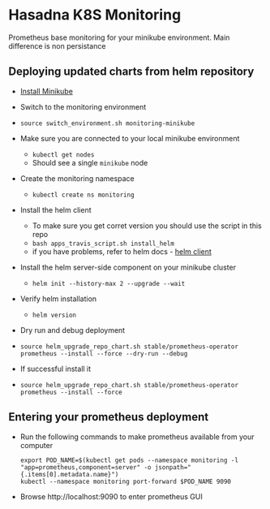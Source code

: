 # Hasadna K8S Monitoring

Prometheus base monitoring for your minikube environment.
Main difference is non persistance

## Deploying updated charts from helm repository
* [Install Minikube](https://kubernetes.io/docs/tasks/tools/install-minikube/)
* Switch to the monitoring environment
 * `source switch_environment.sh monitoring-minikube`
* Make sure you are connected to your local minikube environment
  * `kubectl get nodes`
  * Should see a single `minikube` node
* Create the monitoring namespace
  * `kubectl create ns monitoring`
* Install the helm client
  * To make sure you get corret version you should use the script in this repo
  * `bash apps_travis_script.sh install_helm`
  * if you have problems, refer to helm docs - [helm client](https://docs.helm.sh/using_helm/#installing-the-helm-client)
* Install the helm server-side component on your minikube cluster
  * `helm init --history-max 2 --upgrade --wait`
* Verify helm installation
  * `helm version`

* Dry run and debug deployment
 * `source helm_upgrade_repo_chart.sh stable/prometheus-operator prometheus --install --force --dry-run --debug`
* If successful install it
 * `source helm_upgrade_repo_chart.sh stable/prometheus-operator prometheus --install --force`

## Entering your prometheus deployment
* Run the following commands to make prometheus available from your computer
    ``` 
    export POD_NAME=$(kubectl get pods --namespace monitoring -l "app=prometheus,component=server" -o jsonpath="{.items[0].metadata.name}") 
    kubectl --namespace monitoring port-forward $POD_NAME 9090 
    ```
* Browse http://localhost:9090 to enter prometheus GUI
